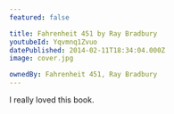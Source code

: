 ```yaml
---
featured: false

title: Fahrenheit 451 by Ray Bradbury
youtubeId: Yqvmnq1Zvuo
datePublished: 2014-02-11T18:34:04.000Z
image: cover.jpg

ownedBy: Fahrenheit 451, Ray Bradbury
---
```


I really loved this book.
